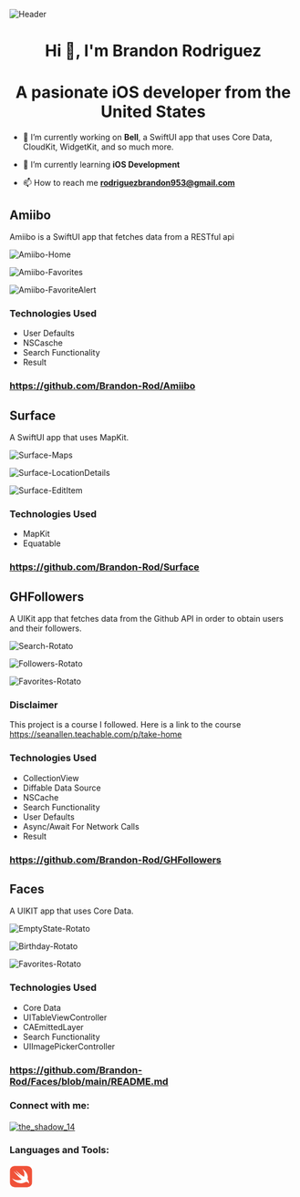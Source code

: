 ![Header](https://user-images.githubusercontent.com/61842505/165664735-8d31da70-5581-47c4-9354-6c2d27f9f9e5.png)
<h1 align="center">Hi 👋, I'm Brandon Rodriguez</h1>

<h1 align="center">A pasionate iOS developer from the United States</h1>

- 🔭 I’m currently working on **Bell**, a SwiftUI app that uses Core Data, CloudKit, WidgetKit, and so much more. 

- 🌱 I’m currently learning **iOS Development**

- 📫 How to reach me **rodriguezbrandon953@gmail.com**

## Amiibo
Amiibo is a SwiftUI app that fetches data from a RESTful api 

![Amiibo-Home](https://user-images.githubusercontent.com/61842505/165664805-9fed488c-2df8-4755-99ab-4251bde180a4.png)

![Amiibo-Favorites](https://user-images.githubusercontent.com/61842505/165664798-b417a6e6-f7c9-4613-a6e8-b1bdf2cbe306.png)

![Amiibo-FavoriteAlert](https://user-images.githubusercontent.com/61842505/165664791-93e6ed44-9778-4d7b-a40f-2aeadb8eb7cd.png)

### Technologies Used
- User Defaults
- NSCasche
- Search Functionality 
- Result

### https://github.com/Brandon-Rod/Amiibo

## Surface
A SwiftUI app that uses MapKit.

![Surface-Maps](https://user-images.githubusercontent.com/61842505/165665126-75b48293-d4da-48ca-804b-0114107c3abb.png)

![Surface-LocationDetails](https://user-images.githubusercontent.com/61842505/165665153-04b94221-8057-4528-990f-30321f926d0c.png)

![Surface-EditItem](https://user-images.githubusercontent.com/61842505/165665173-b467aee2-fd17-4d8b-848a-65060c33fe44.png)

### Technologies Used
- MapKit
- Equatable

### https://github.com/Brandon-Rod/Surface

## GHFollowers
A UIKit app that fetches data from the Github API in order to obtain users and their followers. 

![Search-Rotato](https://user-images.githubusercontent.com/61842505/165665491-49991634-100c-47c9-8d88-08676db152fb.png)

![Followers-Rotato](https://user-images.githubusercontent.com/61842505/165665503-830e39ed-d7ba-40c3-bb73-5feaacbdf2c6.png)

![Favorites-Rotato](https://user-images.githubusercontent.com/61842505/165665517-d0b9c539-1aea-42b9-8a12-9be89ce6f3c2.png)

### Disclaimer
This project is a course I followed. Here is a link to the course https://seanallen.teachable.com/p/take-home

### Technologies Used
- CollectionView
- Diffable Data Source
- NSCache
- Search Functionality 
- User Defaults
- Async/Await For Network Calls
- Result

### https://github.com/Brandon-Rod/GHFollowers

## Faces
A UIKIT app that uses Core Data.

![EmptyState-Rotato](https://user-images.githubusercontent.com/61842505/165665809-94e90b67-30a7-4194-a50d-7fc17b6fdb0b.png)

![Birthday-Rotato](https://user-images.githubusercontent.com/61842505/165665868-310137aa-59a1-4ad9-80c1-73dafa6ce3e6.png)

![Favorites-Rotato](https://user-images.githubusercontent.com/61842505/165665906-da9f984d-b832-4412-a989-4333eb7b1d49.png)

### Technologies Used
- Core Data
- UITableViewController
- CAEmittedLayer
- Search Functionality
- UIImagePickerController

### https://github.com/Brandon-Rod/Faces/blob/main/README.md

<h3 align="left">Connect with me:</h3>
<p align="left">
<a href="https://twitter.com/the_shadow_14" target="blank"><img align="center" src="https://raw.githubusercontent.com/rahuldkjain/github-profile-readme-generator/master/src/images/icons/Social/twitter.svg" alt="the_shadow_14" height="30" width="40" /></a>
</p>

<h3 align="left">Languages and Tools:</h3>
<p align="left"> <a href="https://developer.apple.com/swift/" target="_blank" rel="noreferrer"> <img src="https://raw.githubusercontent.com/devicons/devicon/master/icons/swift/swift-original.svg" alt="swift" width="40" height="40"/> </a> </p>
